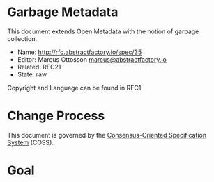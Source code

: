 # Garbage Metadata

This document extends Open Metadata with the notion of garbage collection.

* Name: http://rfc.abstractfactory.io/spec/35
* Editor: Marcus Ottosson <marcus@abstractfactory.io>
* Related: RFC21
* State: raw

Copyright and Language can be found in RFC1

# Change Process

This document is governed by the [Consensus-Oriented Specification System](http://www.digistan.org/spec:1/COSS) (COSS).

# Goal

